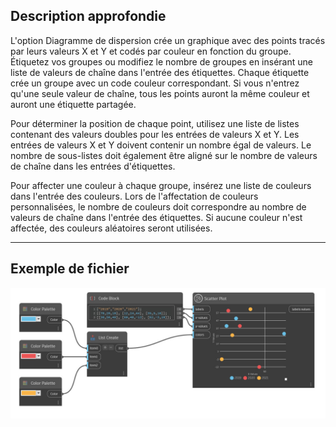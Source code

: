 ## Description approfondie

L'option Diagramme de dispersion crée un graphique avec des points tracés par leurs valeurs X et Y et codés par couleur en fonction du groupe.
Étiquetez vos groupes ou modifiez le nombre de groupes en insérant une liste de valeurs de chaîne dans l'entrée des étiquettes. Chaque étiquette crée un groupe avec un code couleur correspondant. Si vous n'entrez qu'une seule valeur de chaîne, tous les points auront la même couleur et auront une étiquette partagée.

Pour déterminer la position de chaque point, utilisez une liste de listes contenant des valeurs doubles pour les entrées de valeurs X et Y. Les entrées de valeurs X et Y doivent contenir un nombre égal de valeurs. Le nombre de sous-listes doit également être aligné sur le nombre de valeurs de chaîne dans les entrées d'étiquettes.

Pour affecter une couleur à chaque groupe, insérez une liste de couleurs dans l'entrée des couleurs. Lors de l'affectation de couleurs personnalisées, le nombre de couleurs doit correspondre au nombre de valeurs de chaîne dans l'entrée des étiquettes. Si aucune couleur n'est affectée, des couleurs aléatoires seront utilisées.

___
## Exemple de fichier

![Scatter Plot](./CoreNodeModelsWpf.Charts.ScatterPlotNodeModel_img.jpg)

